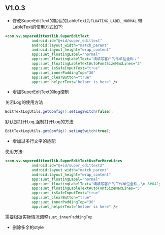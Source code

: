## V1.0.3
- 修改SuperEditText的默认的LableText为`FLOATING_LABEL_NORMAL`
带LableText的使用方式如下:

```xml
<com.vv.superedittextlib.SuperEditText
            android:id="@+id/super_edittext"
            android:layout_width="match_parent"
            android:layout_height="wrap_content"
            app:suet_floatingLabel="normal"
            app:suet_floatingLabelText="请填写客户的作单位全称；"
            app:suet_floatingLableTextAutoFontSizeMaxLines="3"
            app:suet_isSafeInputText="true"
            app:suet_innerPaddingTop="30"
            app:suet_clearButton="true"
            app:suet_helperText="helper is here" />
```

- 增加SuperEditText的log控制

关闭Log的使用方法

```java
EditTextLogUtils.getConfig().setLogSwitch(false);
```

默认是打开Log,强制打开Log的方法

```java
EditTextLogUtils.getConfig().setLogSwitch(true);
```

- 增加过多行文字的适配

使用方法:

```xml
<com.vv.superedittextlib.SuperEditTextUseForMoreLines
            android:id="@+id/super_edittext2"
            android:layout_width="match_parent"
            android:layout_height="wrap_content"
            app:suet_floatingLabel="normal"
            app:suet_floatingLabelText="请填写客户的工作单位全称；\n &#042;自雇/个体户申请人：SE+单位/个体名称 \n&#042;农民/务农申请人：FM+雇主/能够证明客户职业的联系人姓名 \n&#042;自由职业者申请人：FR+能够证明客户职业的联系人姓名\n&#042;自由职业者申请人：FR+能够证明客户职业的联系人姓名"
            app:suet_floatingLableTextAutoFontSizeMaxLines="5"
            app:suet_isSafeInputText="true"
            app:suet_clearButton="true"
            app:suet_innerPaddingTop="30"
            app:suet_helperText="helper is here" />
```

需要根据实际情况调整`suet_innerPaddingTop`

- 删除多余的style




